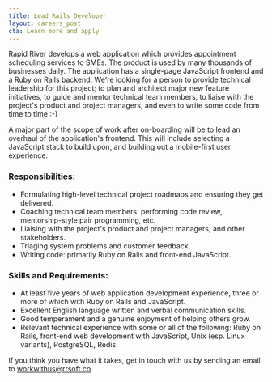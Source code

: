 ```yaml
---
title: Lead Rails Developer
layout: careers_post
cta: Learn more and apply
---
```


Rapid River develops a web application which provides appointment scheduling services to SMEs. The product is used by many thousands of businesses daily. The application has a single-page JavaScript frontend and a Ruby on Rails backend. We're looking for a person to provide technical leadership for this project; to plan and architect major new feature initiatives, to guide and mentor technical team members, to liaise with the project's product and project managers, and even to write some code from time to time :-)

A major part of the scope of work after on-boarding will be to lead an overhaul of the application's frontend. This will include selecting a JavaScript stack to build upon, and building out a mobile-first user experience.

### Responsibilities:

- Formulating high-level technical project roadmaps and ensuring they get delivered.
- Coaching technical team members: performing code review, mentorship-style pair programming, etc.
- Liaising with the project's product and project managers, and other stakeholders.
- Triaging system problems and customer feedback.
- Writing code: primarily Ruby on Rails and front-end JavaScript.

### Skills and Requirements:

- At least five years of web application development experience, three or more of which with Ruby on Rails and JavaScript.
- Excellent English language written and verbal communication skills.
- Good temperament and a genuine enjoyment of helping others grow.
- Relevant technical experience with some or all of the following: Ruby on Rails, front-end web development with JavaScript, Unix (esp. Linux variants), PostgreSQL, Redis.

If you think you have what it takes, get in touch with us by sending an email to [workwithus@rrsoft.co](mailto:workwithus@rrsoft.co).
